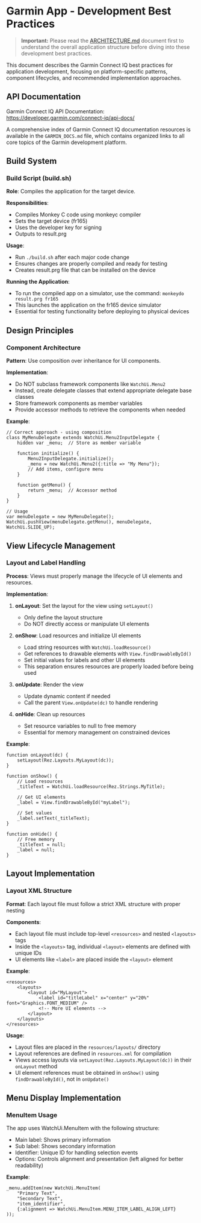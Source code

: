 # Garmin App - Development Best Practices

> **Important:** Please read the [ARCHITECTURE.md](ARCHITECTURE.md) document first to understand the overall application structure before diving into these development best practices.

This document describes the Garmin Connect IQ best practices for application development, focusing on platform-specific patterns, component lifecycles, and recommended implementation approaches.

## API Documentation

Garmin Connect IQ API Documentation: https://developer.garmin.com/connect-iq/api-docs/

A comprehensive index of Garmin Connect IQ documentation resources is available in the `GARMIN_DOCS.md` file, which contains organized links to all core topics of the Garmin development platform.

## Build System

### Build Script (build.sh)

**Role**: Compiles the application for the target device.

**Responsibilities**:
- Compiles Monkey C code using monkeyc compiler
- Sets the target device (fr165)
- Uses the developer key for signing
- Outputs to result.prg

**Usage**:
- Run `./build.sh` after each major code change
- Ensures changes are properly compiled and ready for testing
- Creates result.prg file that can be installed on the device

**Running the Application**:
- To run the compiled app on a simulator, use the command: `monkeydo result.prg fr165`
- This launches the application on the fr165 device simulator
- Essential for testing functionality before deploying to physical devices

## Design Principles

### Component Architecture

**Pattern**: Use composition over inheritance for UI components.

**Implementation**:
- Do NOT subclass framework components like `WatchUi.Menu2`
- Instead, create delegate classes that extend appropriate delegate base classes
- Store framework components as member variables
- Provide accessor methods to retrieve the components when needed

**Example**:
```
// Correct approach - using composition
class MyMenuDelegate extends WatchUi.Menu2InputDelegate {
    hidden var _menu;  // Store as member variable
    
    function initialize() {
        Menu2InputDelegate.initialize();
        _menu = new WatchUi.Menu2({:title => "My Menu"});
        // Add items, configure menu
    }
    
    function getMenu() {
        return _menu;  // Accessor method
    }
}

// Usage
var menuDelegate = new MyMenuDelegate();
WatchUi.pushView(menuDelegate.getMenu(), menuDelegate, WatchUi.SLIDE_UP);
```

## View Lifecycle Management

### Layout and Label Handling

**Process**: Views must properly manage the lifecycle of UI elements and resources.

**Implementation**:
1. **onLayout**: Set the layout for the view using `setLayout()`
   - Only define the layout structure
   - Do NOT directly access or manipulate UI elements

2. **onShow**: Load resources and initialize UI elements
   - Load string resources with `WatchUi.loadResource()`
   - Get references to drawable elements with `View.findDrawableById()`
   - Set initial values for labels and other UI elements
   - This separation ensures resources are properly loaded before being used

3. **onUpdate**: Render the view
   - Update dynamic content if needed
   - Call the parent `View.onUpdate(dc)` to handle rendering

4. **onHide**: Clean up resources
   - Set resource variables to null to free memory
   - Essential for memory management on constrained devices

**Example**:
```
function onLayout(dc) {
    setLayout(Rez.Layouts.MyLayout(dc));
}

function onShow() {
    // Load resources
    _titleText = WatchUi.loadResource(Rez.Strings.MyTitle);
    
    // Get UI elements
    _label = View.findDrawableById("myLabel");
    
    // Set values
    _label.setText(_titleText);
}

function onHide() {
    // Free memory
    _titleText = null;
    _label = null;
}
```

## Layout Implementation

### Layout XML Structure

**Format**: Each layout file must follow a strict XML structure with proper nesting

**Components**:
- Each layout file must include top-level `<resources>` and nested `<layouts>` tags
- Inside the `<layouts>` tag, individual `<layout>` elements are defined with unique IDs
- UI elements like `<label>` are placed inside the `<layout>` element

**Example**:
```
<resources>
    <layouts>
        <layout id="MyLayout">
            <label id="titleLabel" x="center" y="20%" font="Graphics.FONT_MEDIUM" />
            <!-- More UI elements -->
        </layout>
    </layouts>
</resources>
```

**Usage**:
- Layout files are placed in the `resources/layouts/` directory
- Layout references are defined in `resources.xml` for compilation
- Views access layouts via `setLayout(Rez.Layouts.MyLayout(dc))` in their `onLayout` method
- UI element references must be obtained in `onShow()` using `findDrawableById()`, not in `onUpdate()`

## Menu Display Implementation

### MenuItem Usage

The app uses WatchUi.MenuItem with the following structure:
- Main label: Shows primary information 
- Sub label: Shows secondary information
- Identifier: Unique ID for handling selection events
- Options: Controls alignment and presentation (left aligned for better readability)

**Example**:
```
_menu.addItem(new WatchUi.MenuItem(
    "Primary Text",
    "Secondary Text",
    "item_identifier",
    {:alignment => WatchUi.MenuItem.MENU_ITEM_LABEL_ALIGN_LEFT}
));
```
